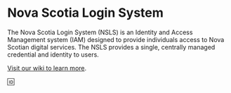 # Nova Scotia Login System
The Nova Scotia Login System (NSLS) is an Identity and Access Management system (IAM) designed to provide individuals access to Nova Scotian digital services. The NSLS provides a single, centrally managed credential and identity to users.

[Visit our wiki to learn more](https://github.com/Digital-Platform-Services/Nova-Scotia-Login-Service/wiki).

🆔
